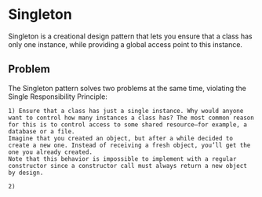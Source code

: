 # Singleton

Singleton is a creational design pattern that lets you ensure that a class has only one instance, while providing a global access point to this instance.

## Problem

The Singleton pattern solves two problems at the same time, violating the Single Responsibility Principle:

    1) Ensure that a class has just a single instance. Why would anyone want to control how many instances a class has? The most common reason for this is to control access to some shared resource—for example, a database or a file.
    Imagine that you created an object, but after a while decided to create a new one. Instead of receiving a fresh object, you’ll get the one you already created.
    Note that this behavior is impossible to implement with a regular constructor since a constructor call must always return a new object by design.

    2) 